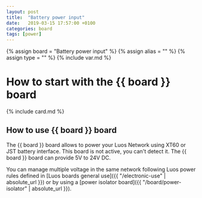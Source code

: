 ```yaml
---
layout: post
title:  "Battery power input"
date:   2019-03-15 17:57:00 +0100
categories: board
tags: [power]
---
```

{% assign board = "Battery power input" %}
{% assign alias = "" %}
{% assign type = "" %}
{% include var.md %}

# How to start with the {{ board }} board
{% include card.md %}

## How to use {{ board }} board

The {{ board }} board allows to power your Luos Network using XT60 or JST battery interface. This board is not active, you can't detect it.
The {{ board }} board can provide 5V to 24V DC.

You can manage multiple voltage in the same network following Luos power rules defined in [Luos boards general use]({{ "/electronic-use" | absolute_url }}) or by using a [power isolator board]({{ "/board/power-isolator" | absolute_url }}).
